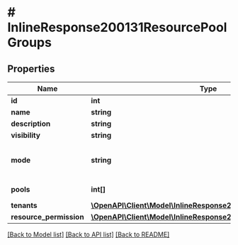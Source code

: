 # # InlineResponse200131ResourcePoolGroups

## Properties

Name | Type | Description | Notes
------------ | ------------- | ------------- | -------------
**id** | **int** |  | [optional]
**name** | **string** |  | [optional]
**description** | **string** |  | [optional]
**visibility** | **string** |  | [optional]
**mode** | **string** | Pool selection mode. Valid values are &#x60;roundrobin&#x60; or &#x60;availablecapacity&#x60;. | [optional]
**pools** | **int[]** | Array of Resource Pool IDs | [optional]
**tenants** | [**\OpenAPI\Client\Model\InlineResponse20040AppDeployInstance[]**](InlineResponse20040AppDeployInstance.md) |  | [optional]
**resource_permission** | [**\OpenAPI\Client\Model\InlineResponse200131ResourcePermission**](InlineResponse200131ResourcePermission.md) |  | [optional]

[[Back to Model list]](../../README.md#models) [[Back to API list]](../../README.md#endpoints) [[Back to README]](../../README.md)
